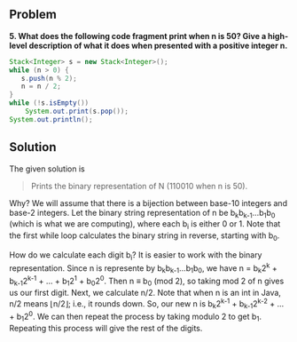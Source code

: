 ## Problem
**5. What does the following code fragment print when n is 50? Give a high-level description of what it does when presented with a positive integer n.** 
```java
Stack<Integer> s = new Stack<Integer>();
while (n > 0) {
   s.push(n % 2);
   n = n / 2;
}
while (!s.isEmpty())
    System.out.print(s.pop());
System.out.println();
```

## Solution

The given solution is
> Prints the binary representation of N (110010 when n is 50).

Why? We will assume that there is a bijection between base-10 integers and base-2 integers. Let the binary string representation of n be b<sub>k</sub>b<sub>k-1</sub>…b<sub>1</sub>b<sub>0</sub> (which is what we are computing), where each b<sub>i</sub> is either 0 or 1. Note that the first while loop calculates the binary string in reverse, starting with b<sub>0</sub>. 

How do we calculate each digit b<sub>i</sub>? It is easier to work with the binary representation. Since n is represente by b<sub>k</sub>b<sub>k-1</sub>…b<sub>1</sub>b<sub>0</sub>, we have n = b<sub>k</sub>2<sup>k</sup> + b<sub>k-1</sub>2<sup>k-1</sup> + … + b<sub>1</sub>2<sup>1</sup> + b<sub>0</sub>2<sup>0</sup>. Then n ≡ b<sub>0</sub> (mod 2), so taking mod 2 of n gives us our first digit. Next, we calculate n/2. Note that when n is an int in Java, n/2 means ⌊n/2⌋; i.e., it rounds down. So, our new n is b<sub>k</sub>2<sup>k-1</sup> + b<sub>k-1</sub>2<sup>k-2</sup> + … + b<sub>1</sub>2<sup>0</sup>. We can then repeat the process by taking modulo 2 to get b<sub>1</sub>. Repeating this process will give the rest of the digits.
